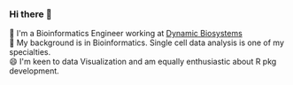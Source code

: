 ### Hi there 👋
🔭 I'm a Bioinformatics Engineer working at [Dynamic Biosystems](http://www.dynamic-biosystems.com/)  
🌱 My background is in Bioinformatics. Single cell data analysis is one of my specialties.  
😄 I'm keen to data Visualization and am equally enthusiastic about R pkg development.
<!--
**xyifan97/xyifan97** is a ✨ _special_ ✨ repository because its `README.md` (this file) appears on your GitHub profile.

Here are some ideas to get you started:

-  I’m currently working on ...
- 🌱 I’m currently learning ...
- 👯 I’m looking to collaborate on ...
- 🤔 I’m looking for help with ...
- 💬 Ask me about ...
- 📫 How to reach me: ...
- 😄 Pronouns: ...
- ⚡ Fun fact: ...
-->
